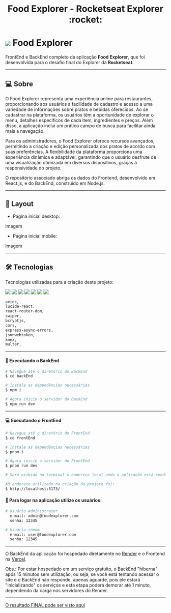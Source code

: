 <p align="center">
  <h1 align="center">Food Explorer - Rocketseat Explorer :rocket:</h1>
</p>

<h1><img src="https://food-explorer-phi.vercel.app/assets/logo-AgsKAfyZ.svg"> Food Explorer</h1>

FrontEnd e BackEnd completo da aplicação <strong>Food Explorer</strong>, que foi desenvolvida para o desafio final do Explorer da <strong>Rocketseat</strong>.

___

## 💻 Sobre
O Food Explorer representa uma experiência online para restaurantes, proporcionando aos usuários a facilidade de cadastro e acesso a uma variedade de informações sobre pratos e bebidas oferecidos. Ao se cadastrar na plataforma, os usuários têm a oportunidade de explorar o menu, detalhes específicos de cada item, ingredientes e preços. Além disso, a aplicação inclui um prático campo de busca para facilitar ainda mais a navegação.

Para os administradores, o Food Explorer oferece recursos avançados, permitindo a criação e edição personalizada dos pratos de acordo com suas preferências. A flexibilidade da plataforma proporciona uma experiência dinâmica e adaptável, garantindo que o usuário desfrute de uma visualização otimizada em diversos dispositivos, graças à responsividade do projeto.

O repositório associado abriga os dados do Frontend, desenvolvido em React.js, e do BackEnd, construído em Node.js.

___

## 🎨 Layout
 - Página inicial desktop:

Imagem
 
 - Página inicial mobile:

Imagem
___

## 🛠 Tecnologias

Tecnologias utilizadas para a criação deste projeto:

<a href="https://pt-br.react.dev/" target="_blank"><img src="https://skillicons.dev/icons?i=react"/></a>
<a href="https://nodejs.org/en/" target="_blank"><img src="https://skillicons.dev/icons?i=nodejs"/></a>
<a href="https://pnpm.io/pt/" target="_blank"><img src="https://skillicons.dev/icons?i=pnpm"/></a>
<a href="https://vitejs.dev/" target="_blank"><img src="https://skillicons.dev/icons?i=vite"/></a>
<a href="https://expressjs.com" target="_blank"><img src="https://skillicons.dev/icons?i=express"/></a>
<a href="https://www.sqlite.org/" target="_blank"><img src="https://skillicons.dev/icons?i=sqlite"/></a>
<a href="https://styled-components.com/" target="_blank"><img src="https://skillicons.dev/icons?i=styledcomponents"/></a>

```bash
axios,
lucide-react,
react-router-dom,
swiper,
bcryptjs,
cors,
express-async-errors,
jsonwebtoken,
knex,
multer,
```

___

#### 🚧 Executando o BackEnd
```bash
# Navegue até o diretório do BackEnd
$ cd backEnd

# Instale as dependências necessárias
$ npm i

# Agora inicie o servidor do BackEnd
$ npm run dev
```
___

#### 💻 Executando o FrontEnd
```bash
# Navegue até o diretório do FrontEnd
$ cd frontEnd

# Instale as dependências necessárias
$ pnpm i

# Agora inicie o servidor do FrontEnd
$ pnpm run dev

# Será exibido no terminal o endereço local onde a aplicação está sendo executada, acesse este endereço em seu navegador ou segure a tecla CTRL e clique no link.

#O endereço utilizado na criação do projeto foi:
$ http://localhost:5173/
```

#### 🔑 Para logar na aplicação utilize os usuários:

```bash
# Usuário Administrator
  e-mail: admin@foodexplorer.com
  senha: 12345

# Usuário comum
  e-mail: user@foodexplorer.com
  senha: 12345
```
___

O BackEnd da aplicação foi hospedado diretamente no [Render](https://render.com/) e o Frontend na [Vercel](https://vercel.com/).

Obs.: Por estar hospedado em um serviço gratuito, o BackEnd "hiberna" após 15 minutos sem utilização, ou seja, se você está tentando acessar o site e o BackEnd não responde, apenas aguarde, pois ele estará "inicializando" os serviços e esta etapa poderá demorar até 1 minuto, dependendo da carga nos servidores do Render.
___

[O resultado FINAL pode ser visto aqui](http://localhost:5173/)
